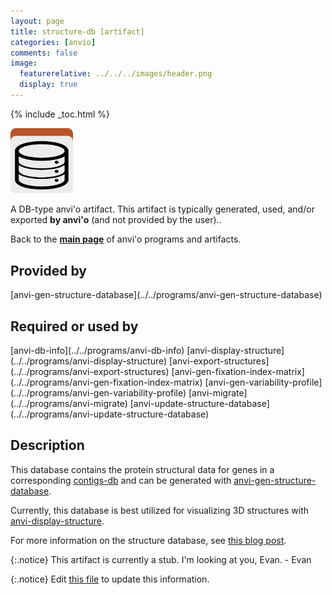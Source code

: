 ```yaml
---
layout: page
title: structure-db [artifact]
categories: [anvio]
comments: false
image:
  featurerelative: ../../../images/header.png
  display: true
---
```



{% include _toc.html %}


<img src="../../images/icons/DB.png" alt="DB" style="width:100px; border:none" />

A DB-type anvi'o artifact. This artifact is typically generated, used, and/or exported **by anvi'o** (and not provided by the user)..

Back to the **[main page](../../)** of anvi'o programs and artifacts.

## Provided by


<p style="text-align: left" markdown="1"><span class="artifact-p">[anvi-gen-structure-database](../../programs/anvi-gen-structure-database)</span></p>


## Required or used by


<p style="text-align: left" markdown="1"><span class="artifact-r">[anvi-db-info](../../programs/anvi-db-info)</span> <span class="artifact-r">[anvi-display-structure](../../programs/anvi-display-structure)</span> <span class="artifact-r">[anvi-export-structures](../../programs/anvi-export-structures)</span> <span class="artifact-r">[anvi-gen-fixation-index-matrix](../../programs/anvi-gen-fixation-index-matrix)</span> <span class="artifact-r">[anvi-gen-variability-profile](../../programs/anvi-gen-variability-profile)</span> <span class="artifact-r">[anvi-migrate](../../programs/anvi-migrate)</span> <span class="artifact-r">[anvi-update-structure-database](../../programs/anvi-update-structure-database)</span></p>


## Description


This database contains the protein structural data for genes in a corresponding <span class="artifact-n">[contigs-db](/software/anvio/help/main/artifacts/contigs-db)</span> and can be generated with <span class="artifact-n">[anvi-gen-structure-database](/software/anvio/help/main/programs/anvi-gen-structure-database)</span>.


Currently, this database is best utilized for visualizing 3D structures with <span class="artifact-n">[anvi-display-structure](/software/anvio/help/main/programs/anvi-display-structure)</span>.  

For more information on the structure database, see [this blog post](http://merenlab.org/2018/09/04/getting-started-with-anvio-structure/#the-structure-database). 


{:.notice}
This artifact is currently a stub. I'm looking at you, Evan. - Evan



{:.notice}
Edit [this file](https://github.com/merenlab/anvio/tree/master/anvio/docs/artifacts/structure-db.md) to update this information.


